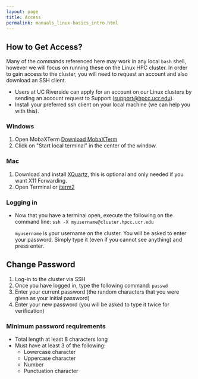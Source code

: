 ```yaml
---
layout: page
title: Access
permalink: manuals_linux-basics_intro.html
---
```


## How to Get Access?

Many of the commands referenced here may work in any local `bash` shell, however we will focus on running these on the Linux HPC cluster.
In order to gain access to the cluster, you will need to request an account and also download an SSH client.

* Users at UC Riverside can apply for an account on our Linux clusters by sending an account request to Support (support@hpcc.ucr.edu).
* Install your preferred ssh client on your local machine (we can help you with this).

### Windows

1. Open MobaXTerm [Download MobaXTerm](https://mobaxterm.mobatek.net/download-home-edition.html)
2. Click on "Start local terminal" in the center of the window.

### Mac

1. Download and install [XQuartz](https://www.xquartz.org/), this is optional and only needed if you want X11 Forwarding.
2. Open Terminal or [iterm2](https://www.iterm2.com/downloads.html)

### Logging in

* Now that you have a terminal open, execute the following on the command line:
  `ssh -X myusername@cluster.hpcc.ucr.edu`

  `myusername` is your username on the cluster.
  You will be asked to enter your password. Simply type it (even if you cannot see anything) and press enter.

## Change Password

1. Log-in to the cluster via SSH
2. Once you have logged in, type the following command:
   `passwd`
3. Enter your current password (the random characters that you were given as your initial password)
4. Enter your new password (you will be asked to type it twice for verification)

### Minimum password requirements

* Total length at least 8 characters long
* Must have at least 3 of the following:
  * Lowercase character
  * Uppercase character
  * Number
  * Punctuation character
